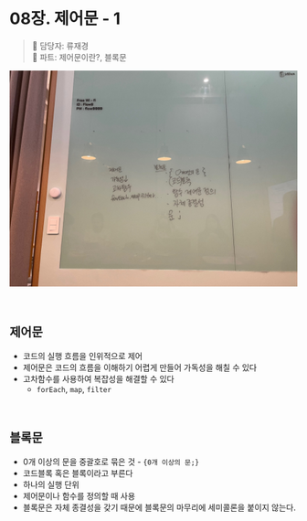 # 08장. 제어문 - 1

> 👩‍ 담당자: 류재경<br/>
> 📝 파트: 제어문이란?, 블록문

![08-1-류재경-칠판사진](../img/08-1-류재경칠판.jpeg)


<br/>

## 제어문
- 코드의 실행 흐름을 인위적으로 제어
- 제어문은 코드의 흐름을 이해하기 어렵게 만들어 가독성을 해칠 수 있다
- 고차함수를 사용하여 복잡성을 해결할 수 있다
    - `forEach`, `map`, `filter`

<br/>

## 블록문
- 0개 이상의 문을 중괄호로 묶은 것 - `{0개 이상의 문;}`
- 코드블록 혹은 블록이라고 부른다
- 하나의 실행 단위
- 제어문이나 함수를 정의할 때 사용
- 블록문은 자체 종결성을 갖기 때문에 블록문의 마무리에 세미콜론을 붙이지 않는다.

